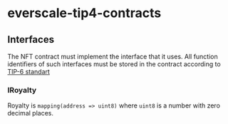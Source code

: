 # everscale-tip4-contracts

## Interfaces
The NFT contract must implement the interface that it uses. 
All function identifiers of such interfaces must be stored in the contract according to 
[TIP-6 standart](https://docs.nftalliance.org/standard/TIP-6.1 "TIP-6")

### IRoyalty
Royalty is ```mapping(address => uint8)``` where ```uint8``` is a number with zero decimal places.
